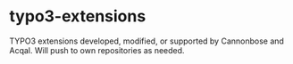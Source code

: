 typo3-extensions
================

TYPO3 extensions developed, modified, or supported by Cannonbose and Acqal. Will push to own repositories as needed.
